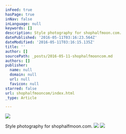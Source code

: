 ```yaml
---
inFeed: true
hasPage: true
inNav: false
inLanguage: null
keywords: []
description: Style photography for shophalfmoon.com.
datePublished: '2016-05-11T03:16:23.564Z'
dateModified: '2016-05-11T03:16:15.135Z'
title: ''
author: []
sourcePath: _posts/2016-05-11-shophalfmooncom.md
authors: []
publisher:
  name: null
  domain: null
  url: null
  favicon: null
starred: false
url: shophalfmooncom/index.html
_type: Article

---
```

![](https://the-grid-user-content.s3-us-west-2.amazonaws.com/52ca08c0-9b90-45fe-a287-02d989035d34.jpg)

Style photography for shophalfmoon.com.
![](https://the-grid-user-content.s3-us-west-2.amazonaws.com/867c1ec7-0866-4445-9810-4b879e649415.jpg)
![](https://the-grid-user-content.s3-us-west-2.amazonaws.com/c62d118a-4303-4e42-998f-caacfa23b6fd.jpg)